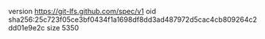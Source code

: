 version https://git-lfs.github.com/spec/v1
oid sha256:25c723f05ce3bf0434f1a1698df8dd3ad487972d5cac4cb809264c2dd01e9e2c
size 5350
